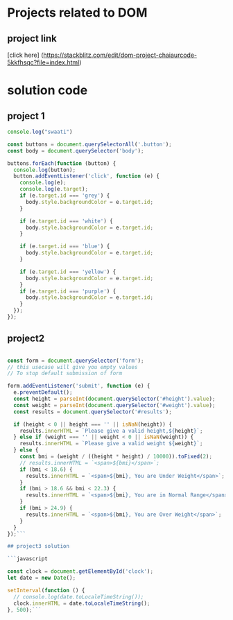 # Projects related to DOM

## project link
[click here] (https://stackblitz.com/edit/dom-project-chaiaurcode-5kkfhsqc?file=index.html)

# solution code

## project 1

```javascript
console.log("swaati")

const buttons = document.querySelectorAll('.button');
const body = document.querySelector('body');

buttons.forEach(function (button) {
  console.log(button);
  button.addEventListener('click', function (e) {
    console.log(e);
    console.log(e.target);
    if (e.target.id === 'grey') {
      body.style.backgroundColor = e.target.id;
    }

    if (e.target.id === 'white') {
      body.style.backgroundColor = e.target.id;
    }

    if (e.target.id === 'blue') {
      body.style.backgroundColor = e.target.id;
    }

    if (e.target.id === 'yellow') {
      body.style.backgroundColor = e.target.id;
    }
    if (e.target.id === 'purple') {
      body.style.backgroundColor = e.target.id;
    }
  });
});

```
## project2
``` javascript

const form = document.querySelector('form');
// this usecase will give you empty values
// To stop default submission of form

form.addEventListener('submit', function (e) {
  e.preventDefault();
  const height = parseInt(document.querySelector('#height').value);
  const weight = parseInt(document.querySelector('#weight').value);
  const results = document.querySelector('#results');

  if (height < 0 || height === '' || isNaN(height)) {
    results.innerHTML = `Please give a valid height,${height}`;
  } else if (weight === '' || weight < 0 || isNaN(weight)) {
    results.innerHTML = `Please give a valid weight ${weight}`;
  } else {
    const bmi = (weight / ((height * height) / 10000)).toFixed(2);
    // results.innerHTML = `<span>${bmi}</span>`;
    if (bmi < 18.6) {
      results.innerHTML = `<span>${bmi}, You are Under Weight</span>`;
    }
    if (bmi > 18.6 && bmi < 22.3) {
      results.innerHTML = `<span>${bmi}, You are in Normal Range</span>`;
    }
    if (bmi > 24.9) {
      results.innerHTML = `<span>${bmi}, You are Over Weight</span>`;
    }
  }
});```

## project3 solution

```javascript

const clock = document.getElementById('clock');
let date = new Date();

setInterval(function () {
  // console.log(date.toLocaleTimeString());
  clock.innerHTML = date.toLocaleTimeString();
}, 500);```